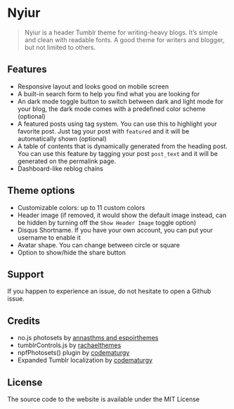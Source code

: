 # Nyiur
> Nyiur is a header Tumblr theme for writing-heavy blogs. It’s simple and clean with readable fonts. A good theme for writers and blogger, but not limited to others.

## Features
- Responsive layout and looks good on mobile screen
- A built-in search form to help you find what you are looking for
- An dark mode toggle button to switch between dark and light mode for your blog, the dark mode comes with a predefined color scheme (optional)
- A featured posts using tag system. You can use this to highlight your favorite post. Just tag your post with `featured` and it will be automatically shown (optional)
- A table of contents that is dynamically generated from the heading post. You can use this feature by tagging your post `post_text` and it will be generated on the permalink page.
- Dashboard-like reblog chains

## Theme options
- Customizable colors: up to 11 custom colors
- Header image (if removed, it would show the default image instead, can be hidden by turning off the `Show Header Image` toggle option)
- Disqus Shortname. If you have your own account, you can put your username to enable it
- Avatar shape. You can change between circle or square
- Option to show/hide the share button

## Support
If you happen to experience an issue, do not hesitate to open a Github issue.

## Credits
- no.js photosets by [annasthms and espoirthemes](https://github.com/annasthms/photosets)
- tumblrControls.js by [rachaelthemes](https://rachaelthemes.com/tumblr-control)
- npfPhotosets() plugin by [codematurgy](https://github.com/boscoxvi/npfphotosets)
- Expanded Tumblr localization by [codematurgy](https://github.com/boscoxvi/expandedtumblrlocalization)

## License
The source code to the website is available under the MIT License
